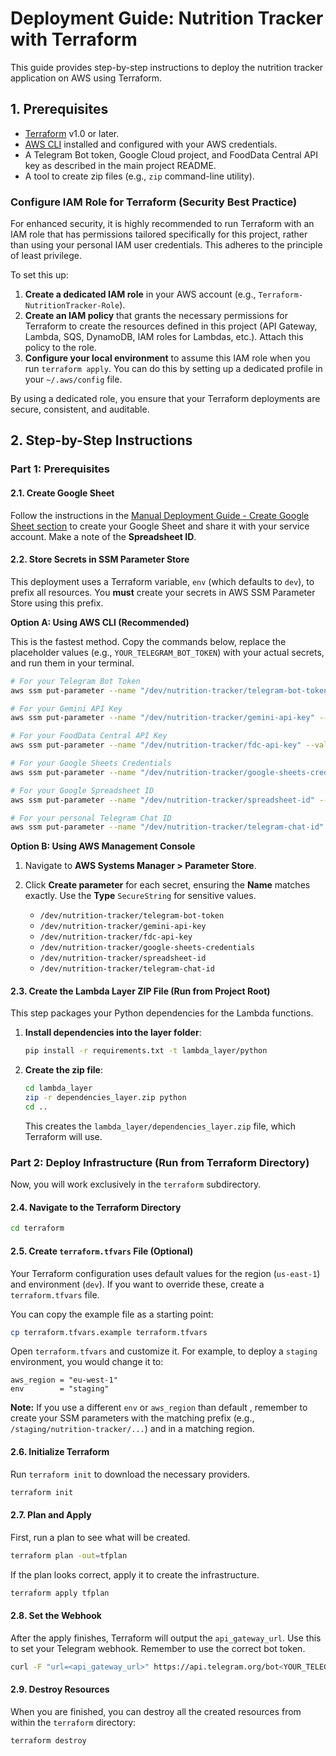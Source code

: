 # Deployment Guide: Nutrition Tracker with Terraform

This guide provides step-by-step instructions to deploy the nutrition tracker application on AWS using Terraform.

## 1. Prerequisites

- [Terraform](https://learn.hashicorp.com/tutorials/terraform/install-cli) v1.0 or later.
- [AWS CLI](https://docs.aws.amazon.com/cli/latest/userguide/cli-chap-install.html) installed and configured with your AWS credentials.
- A Telegram Bot token, Google Cloud project, and FoodData Central API key as described in the main project README.
- A tool to create zip files (e.g., `zip` command-line utility).

### Configure IAM Role for Terraform (Security Best Practice)

For enhanced security, it is highly recommended to run Terraform with an IAM role that has permissions tailored specifically for this project, rather than using your personal IAM user credentials. This adheres to the principle of least privilege.

To set this up:

1.  **Create a dedicated IAM role** in your AWS account (e.g., `Terraform-NutritionTracker-Role`).
2.  **Create an IAM policy** that grants the necessary permissions for Terraform to create the resources defined in this project (API Gateway, Lambda, SQS, DynamoDB, IAM roles for Lambdas, etc.). Attach this policy to the role.
3.  **Configure your local environment** to assume this IAM role when you run `terraform apply`. You can do this by setting up a dedicated profile in your `~/.aws/config` file.

By using a dedicated role, you ensure that your Terraform deployments are secure, consistent, and auditable.

## 2. Step-by-Step Instructions

### Part 1: Prerequisites

#### 2.1. Create Google Sheet

Follow the instructions in the [Manual Deployment Guide - Create Google Sheet section](./manual.md#2-create-google-sheet) to create your Google Sheet and share it with your service account. Make a note of the **Spreadsheet ID**.

#### 2.2. Store Secrets in SSM Parameter Store

This deployment uses a Terraform variable, `env` (which defaults to `dev`), to prefix all resources. You **must** create your secrets in AWS SSM Parameter Store using this prefix.

**Option A: Using AWS CLI (Recommended)**

This is the fastest method. Copy the commands below, replace the placeholder values (e.g., `YOUR_TELEGRAM_BOT_TOKEN`) with your actual secrets, and run them in your terminal.

```bash
# For your Telegram Bot Token
aws ssm put-parameter --name "/dev/nutrition-tracker/telegram-bot-token" --value "YOUR_TELEGRAM_BOT_TOKEN" --type "SecureString" --region <YOUR_REGION>

# For your Gemini API Key
aws ssm put-parameter --name "/dev/nutrition-tracker/gemini-api-key" --value "YOUR_GEMINI_API_KEY" --type "SecureString" --region <YOUR_REGION>

# For your FoodData Central API Key
aws ssm put-parameter --name "/dev/nutrition-tracker/fdc-api-key" --value "YOUR_FDC_API_KEY" --type "SecureString" --region <YOUR_REGION>

# For your Google Sheets Credentials
aws ssm put-parameter --name "/dev/nutrition-tracker/google-sheets-credentials" --value file://"<PATH_TO_JSON>" --type "SecureString" --region <YOUR_REGION>

# For your Google Spreadsheet ID
aws ssm put-parameter --name "/dev/nutrition-tracker/spreadsheet-id" --value "YOUR_SPREADSHEET_ID" --type "SecureString" --region <YOUR_REGION>

# For your personal Telegram Chat ID
aws ssm put-parameter --name "/dev/nutrition-tracker/telegram-chat-id" --value "YOUR_TELEGRAM_CHAT_ID" --type "SecureString" --region <YOUR_REGION>
```

**Option B: Using AWS Management Console**

1.  Navigate to **AWS Systems Manager > Parameter Store**.
2.  Click **Create parameter** for each secret, ensuring the **Name** matches exactly. Use the **Type** `SecureString` for sensitive values.

    -   `/dev/nutrition-tracker/telegram-bot-token`
    -   `/dev/nutrition-tracker/gemini-api-key`
    -   `/dev/nutrition-tracker/fdc-api-key`
    -   `/dev/nutrition-tracker/google-sheets-credentials`
    -   `/dev/nutrition-tracker/spreadsheet-id`
    -   `/dev/nutrition-tracker/telegram-chat-id`

#### 2.3. Create the Lambda Layer ZIP File  (Run from Project Root)

This step packages your Python dependencies for the Lambda functions.

1.  **Install dependencies into the layer folder**:
    ```bash
    pip install -r requirements.txt -t lambda_layer/python
    ```

2.  **Create the zip file**:
    ```bash
    cd lambda_layer
    zip -r dependencies_layer.zip python
    cd ..
    ```
    This creates the `lambda_layer/dependencies_layer.zip` file, which Terraform will use.

### Part 2: Deploy Infrastructure (Run from Terraform Directory)

Now, you will work exclusively in the `terraform` subdirectory.

#### 2.4. Navigate to the Terraform Directory

```bash
cd terraform
```

#### 2.5. Create `terraform.tfvars` File (Optional)

Your Terraform configuration uses default values for the region (`us-east-1`) and environment (`dev`). If you want to override these, create a `terraform.tfvars` file.

You can copy the example file as a starting point:
```bash
cp terraform.tfvars.example terraform.tfvars
```

Open `terraform.tfvars` and customize it. For example, to deploy a `staging` environment, you would change it to:
```hcl
aws_region = "eu-west-1"
env        = "staging"
```
**Note:** If you use a different `env` or `aws_region` than default , remember to create your SSM parameters with the matching prefix (e.g., `/staging/nutrition-tracker/...`) and in a matching region.

#### 2.6. Initialize Terraform

Run `terraform init` to download the necessary providers.

```bash
terraform init
```

#### 2.7. Plan and Apply

First, run a plan to see what will be created.
```bash
terraform plan -out=tfplan
```

If the plan looks correct, apply it to create the infrastructure.
```bash
terraform apply tfplan
```

#### 2.8. Set the Webhook

After the apply finishes, Terraform will output the `api_gateway_url`. Use this to set your Telegram webhook. Remember to use the correct bot token.

```bash
curl -F "url=<api_gateway_url>" https://api.telegram.org/bot<YOUR_TELEGRAM_BOT_TOKEN>/setWebhook
```

#### 2.9. Destroy Resources

When you are finished, you can destroy all the created resources from within the `terraform` directory:

```bash
terraform destroy
```